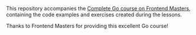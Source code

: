 This repository accompanies the [Complete Go course on Frontend Masters](https://frontendmasters.com/courses/complete-go/), containing the code examples and exercises created during the lessons.

Thanks to Frontend Masters for providing this excellent Go course!

